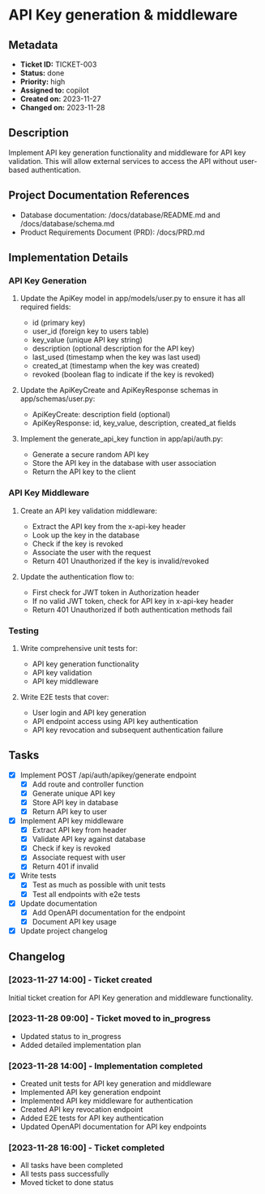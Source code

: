 # API Key generation & middleware

## Metadata
* **Ticket ID:** TICKET-003
* **Status:** done
* **Priority:** high
* **Assigned to:** copilot
* **Created on:** 2023-11-27
* **Changed on:** 2023-11-28

## Description
Implement API key generation functionality and middleware for API key validation. This will allow external services to access the API without user-based authentication.

## Project Documentation References
* Database documentation: /docs/database/README.md and /docs/database/schema.md
* Product Requirements Document (PRD): /docs/PRD.md

## Implementation Details

### API Key Generation
1. Update the ApiKey model in app/models/user.py to ensure it has all required fields:
   - id (primary key)
   - user_id (foreign key to users table)
   - key_value (unique API key string)
   - description (optional description for the API key)
   - last_used (timestamp when the key was last used)
   - created_at (timestamp when the key was created)
   - revoked (boolean flag to indicate if the key is revoked)

2. Update the ApiKeyCreate and ApiKeyResponse schemas in app/schemas/user.py:
   - ApiKeyCreate: description field (optional)
   - ApiKeyResponse: id, key_value, description, created_at fields

3. Implement the generate_api_key function in app/api/auth.py:
   - Generate a secure random API key
   - Store the API key in the database with user association
   - Return the API key to the client

### API Key Middleware
1. Create an API key validation middleware:
   - Extract the API key from the x-api-key header
   - Look up the key in the database
   - Check if the key is revoked
   - Associate the user with the request
   - Return 401 Unauthorized if the key is invalid/revoked

2. Update the authentication flow to:
   - First check for JWT token in Authorization header
   - If no valid JWT token, check for API key in x-api-key header
   - Return 401 Unauthorized if both authentication methods fail

### Testing
1. Write comprehensive unit tests for:
   - API key generation functionality
   - API key validation
   - API key middleware

2. Write E2E tests that cover:
   - User login and API key generation
   - API endpoint access using API key authentication
   - API key revocation and subsequent authentication failure

## Tasks
- [x] Implement POST /api/auth/apikey/generate endpoint
  - [x] Add route and controller function
  - [x] Generate unique API key
  - [x] Store API key in database
  - [x] Return API key to user
- [x] Implement API key middleware
  - [x] Extract API key from header
  - [x] Validate API key against database
  - [x] Check if key is revoked
  - [x] Associate request with user
  - [x] Return 401 if invalid
- [x] Write tests
  - [x] Test as much as possible with unit tests
  - [x] Test all endpoints with e2e tests
- [x] Update documentation
  - [x] Add OpenAPI documentation for the endpoint
  - [x] Document API key usage
- [x] Update project changelog

## Changelog
### [2023-11-27 14:00] - Ticket created
Initial ticket creation for API Key generation and middleware functionality.

### [2023-11-28 09:00] - Ticket moved to in_progress
- Updated status to in_progress
- Added detailed implementation plan

### [2023-11-28 14:00] - Implementation completed
- Created unit tests for API key generation and middleware
- Implemented API key generation endpoint
- Implemented API key middleware for authentication
- Created API key revocation endpoint
- Added E2E tests for API key authentication
- Updated OpenAPI documentation for API key endpoints

### [2023-11-28 16:00] - Ticket completed
- All tasks have been completed
- All tests pass successfully
- Moved ticket to done status
